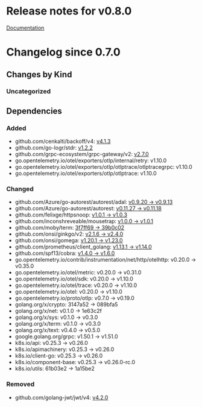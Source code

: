 # Release notes for v0.8.0

[Documentation](https://kubernetes-csi.github.io/)

# Changelog since 0.7.0

## Changes by Kind

### Uncategorized

## Dependencies

### Added
- github.com/cenkalti/backoff/v4: [v4.1.3](https://github.com/cenkalti/backoff/v4/tree/v4.1.3)
- github.com/go-logr/stdr: [v1.2.2](https://github.com/go-logr/stdr/tree/v1.2.2)
- github.com/grpc-ecosystem/grpc-gateway/v2: [v2.7.0](https://github.com/grpc-ecosystem/grpc-gateway/v2/tree/v2.7.0)
- go.opentelemetry.io/otel/exporters/otlp/internal/retry: v1.10.0
- go.opentelemetry.io/otel/exporters/otlp/otlptrace/otlptracegrpc: v1.10.0
- go.opentelemetry.io/otel/exporters/otlp/otlptrace: v1.10.0

### Changed
- github.com/Azure/go-autorest/autorest/adal: [v0.9.20 → v0.9.13](https://github.com/Azure/go-autorest/autorest/adal/compare/v0.9.20...v0.9.13)
- github.com/Azure/go-autorest/autorest: [v0.11.27 → v0.11.18](https://github.com/Azure/go-autorest/autorest/compare/v0.11.27...v0.11.18)
- github.com/felixge/httpsnoop: [v1.0.1 → v1.0.3](https://github.com/felixge/httpsnoop/compare/v1.0.1...v1.0.3)
- github.com/inconshreveable/mousetrap: [v1.0.0 → v1.0.1](https://github.com/inconshreveable/mousetrap/compare/v1.0.0...v1.0.1)
- github.com/moby/term: [3f7ff69 → 39b0c02](https://github.com/moby/term/compare/3f7ff69...39b0c02)
- github.com/onsi/ginkgo/v2: [v2.1.6 → v2.4.0](https://github.com/onsi/ginkgo/v2/compare/v2.1.6...v2.4.0)
- github.com/onsi/gomega: [v1.20.1 → v1.23.0](https://github.com/onsi/gomega/compare/v1.20.1...v1.23.0)
- github.com/prometheus/client_golang: [v1.13.1 → v1.14.0](https://github.com/prometheus/client_golang/compare/v1.13.1...v1.14.0)
- github.com/spf13/cobra: [v1.4.0 → v1.6.0](https://github.com/spf13/cobra/compare/v1.4.0...v1.6.0)
- go.opentelemetry.io/contrib/instrumentation/net/http/otelhttp: v0.20.0 → v0.35.0
- go.opentelemetry.io/otel/metric: v0.20.0 → v0.31.0
- go.opentelemetry.io/otel/sdk: v0.20.0 → v1.10.0
- go.opentelemetry.io/otel/trace: v0.20.0 → v1.10.0
- go.opentelemetry.io/otel: v0.20.0 → v1.10.0
- go.opentelemetry.io/proto/otlp: v0.7.0 → v0.19.0
- golang.org/x/crypto: 3147a52 → 089bfa5
- golang.org/x/net: v0.1.0 → 1e63c2f
- golang.org/x/sys: v0.1.0 → v0.3.0
- golang.org/x/term: v0.1.0 → v0.3.0
- golang.org/x/text: v0.4.0 → v0.5.0
- google.golang.org/grpc: v1.50.1 → v1.51.0
- k8s.io/api: v0.25.3 → v0.26.0
- k8s.io/apimachinery: v0.25.3 → v0.26.0
- k8s.io/client-go: v0.25.3 → v0.26.0
- k8s.io/component-base: v0.25.3 → v0.26.0-rc.0
- k8s.io/utils: 61b03e2 → 1a15be2

### Removed
- github.com/golang-jwt/jwt/v4: [v4.2.0](https://github.com/golang-jwt/jwt/v4/tree/v4.2.0)
